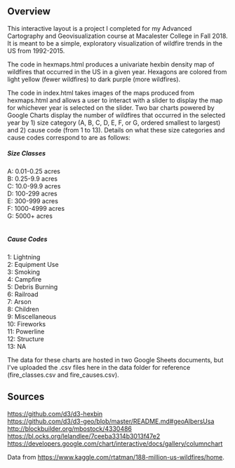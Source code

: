 ## Overview
This interactive layout is a project I completed for my Advanced Cartography and Geovisualization course at Macalester College in Fall 2018. It is meant to be a simple, exploratory visualization of wildfire trends in the US from 1992-2015.

The code in hexmaps.html produces a univariate hexbin density map of wildfires that occurred in the US in a given year. Hexagons are colored from light yellow (fewer wildfires) to dark purple (more wildfires).

The code in index.html takes images of the maps produced from hexmaps.html and allows a user to interact with a slider to display the map for whichever year is selected on the slider. Two bar charts powered by Google Charts display the number of wildfires that occurred in the selected year by 1) size category (A, B, C, D, E, F, or G, ordered smallest to largest) and 2) cause code (from 1 to 13). Details on what these size categories and cause codes correspond to are as follows:

##### Size Classes
A: 0.01-0.25 acres <br>
B: 0.25-9.9 acres <br>
C: 10.0-99.9 acres <br>
D: 100-299 acres <br>
E: 300-999 acres <br>
F: 1000-4999 acres <br>
G: 5000+ acres
<br><br>
##### Cause Codes
1: Lightning <br>
2: Equipment Use <br>
3: Smoking <br>
4: Campfire <br>
5: Debris Burning <br>
6: Railroad <br>
7: Arson <br>
8: Children <br>
9: Miscellaneous <br>
10: Fireworks <br>
11: Powerline <br>
12: Structure <br>
13: NA

The data for these charts are hosted in two Google Sheets documents, but I've uploaded the .csv files here in the data folder for reference (fire_classes.csv and fire_causes.csv).

## Sources
https://github.com/d3/d3-hexbin <br>
https://github.com/d3/d3-geo/blob/master/README.md#geoAlbersUsa <br>
http://blockbuilder.org/mbostock/4330486 <br>
https://bl.ocks.org/lelandlee/7ceeba3314b3013f47e2 <br>
https://developers.google.com/chart/interactive/docs/gallery/columnchart

Data from https://www.kaggle.com/rtatman/188-million-us-wildfires/home.

